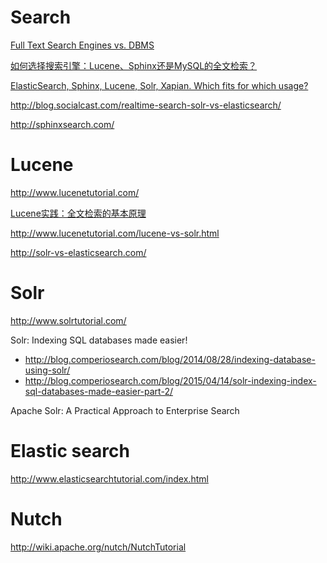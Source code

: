 # Search

[Full Text Search Engines vs. DBMS](https://lucidworks.com/blog/2009/09/02/full-text-search-engines-vs-dbms/)

[如何选择搜索引擎：Lucene、Sphinx还是MySQL的全文检索？](http://ask.5lulu.com/question/ean6g56nh48921.html)

[ElasticSearch, Sphinx, Lucene, Solr, Xapian. Which fits for which usage?](http://stackoverflow.com/questions/2271600/elasticsearch-sphinx-lucene-solr-xapian-which-fits-for-which-usage)

http://blog.socialcast.com/realtime-search-solr-vs-elasticsearch/

http://sphinxsearch.com/

# Lucene

http://www.lucenetutorial.com/

[Lucene实践：全文检索的基本原理](http://blog.chinaunix.net/uid-22679909-id-1771453.html)

http://www.lucenetutorial.com/lucene-vs-solr.html

http://solr-vs-elasticsearch.com/

# Solr

http://www.solrtutorial.com/

Solr: Indexing SQL databases made easier!
- http://blog.comperiosearch.com/blog/2014/08/28/indexing-database-using-solr/
- http://blog.comperiosearch.com/blog/2015/04/14/solr-indexing-index-sql-databases-made-easier-part-2/

Apache Solr: A Practical Approach to Enterprise Search

# Elastic search

http://www.elasticsearchtutorial.com/index.html

# Nutch

http://wiki.apache.org/nutch/NutchTutorial

